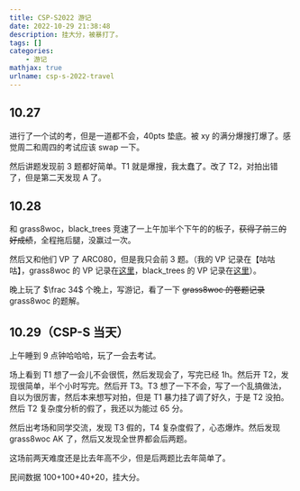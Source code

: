 ```yaml
---
title: CSP-S2022 游记
date: 2022-10-29 21:38:48
description: 挂大分，被暴打了。
tags: []
categories:
	- 游记
mathjax: true
urlname: csp-s-2022-travel
---
```


## 10.27

进行了一个试的考，但是一道都不会，40pts 垫底。被 xy 的满分爆搜打爆了。感觉周二和周四的考试应该 swap 一下。

然后讲题发现前 3 题都好简单。T1 就是爆搜，我太蠢了。改了 T2，对拍出错了，但是第二天发现 A 了。

## 10.28

和 grass8woc，black_trees 竞速了一上午加半个下午的的板子，~~获得了前~~三~~的好成绩~~，全程拖后腿，没赢过一次。

然后又和他们 VP 了 ARC080，但是我只会前 3 题。（我的 VP 记录在【咕咕咕】，grass8woc 的 VP 记录在[这里](https://www.cnblogs.com/Sakurajima-Mai/p/16836914.html)，black_trees 的 VP 记录在[这里](https://hylwxqwq.github.io/rec/arc-vp-record)）。

晚上玩了 $\frac 34$ 个晚上，写游记，看了一下 ~~grass8woc 的卷题记录~~ grass8woc 的题解。

## 10.29（CSP-S 当天）

上午睡到 9 点钟哈哈哈，玩了一会去考试。

场上看到 T1 想了一会儿不会很慌，然后发现会了，写完已经 1h。然后开 T2，发现很简单，半个小时写完。然后开 T3。T3 想了一下不会，写了一个乱搞做法，自以为很厉害，然后本来想写对拍，但是 T1 暴力挂了调了好久，于是 T2 没拍。然后 T2 复杂度分析的假了，我还以为能过 65 分。

然后出考场和同学交流，发现 T3 假的，T4 复杂度假了，心态爆炸。然后发现 grass8woc AK 了，然后又发现全世界都会后两题。

这场前两天难度还是比去年高不少，但是后两题比去年简单了。

民间数据 100+100+40+20，挂大分。
